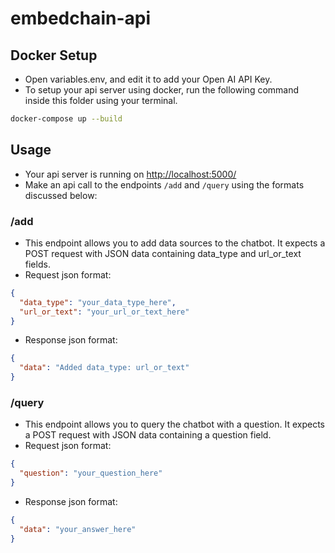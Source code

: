 # embedchain-api

## Docker Setup

- Open variables.env, and edit it to add your Open AI API Key.
- To setup your api server using docker, run the following command inside this folder using your terminal.
```bash
docker-compose up --build
```

## Usage
- Your api server is running on [http://localhost:5000/](http://localhost:5000/)
- Make an api call to the endpoints `/add` and `/query` using the formats discussed below:

### /add
- This endpoint allows you to add data sources to the chatbot. It expects a POST request with JSON data containing data_type and url_or_text fields.
- Request json format:
```json
{
  "data_type": "your_data_type_here",
  "url_or_text": "your_url_or_text_here"
}
```
- Response json format:
```json
{
  "data": "Added data_type: url_or_text"
}
```

### /query
- This endpoint allows you to query the chatbot with a question. It expects a POST request with JSON data containing a question field.
- Request json format:
```json
{
  "question": "your_question_here"
}
```
- Response json format:
```json
{
  "data": "your_answer_here"
}
```